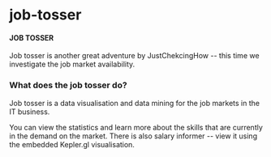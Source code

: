 # job-tosser


#### JOB TOSSER
Job tosser is another great adventure by JustChekcingHow -- this time we investigate the job market availability. 

### What does the job tosser do?
Job tosser is a data visualisation and data mining for the job markets in the IT business.

You can view the statistics and learn more about the skills that are currently in the demand on the market.
There is also salary informer -- view it using the embedded Kepler.gl visualisation.

